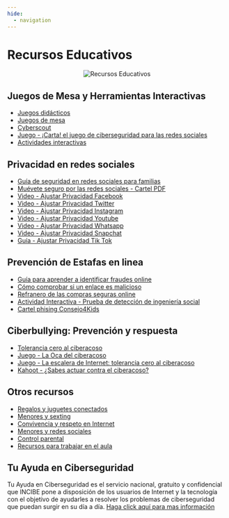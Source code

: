 ```yaml
---
hide:
  - navigation
---
```


# Recursos Educativos

<p align="center">
  <img src="../assets/recursosEducativos.png" alt="Recursos Educativos">
</p>


## Juegos de Mesa y Herramientas Interactivas

- [Juegos didácticos](https://www.incibe.es/menores/juegos/juegos-didacticos)
- [Juegos de mesa](https://www.incibe.es/ciudadania/juegos/juegos-mesa)
- [Cyberscout](https://www.incibe.es/menores/juegos/cyberscouts)
- [Juego - ¡Carta! el juego de ciberseguridad para las redes sociales](https://www.incibe.es/menores/recursos/redes-sociales-en-la-adolescencia)
- [Actividades interactivas](https://www.incibe.es/ciudadania/formacion/actividades)


## Privacidad en redes sociales

- [Guía de seguridad en redes sociales para familias](https://www.incibe.es/sites/default/files/contenidos/materiales/Campanas/is4k-guia-rrss.pdf)
- [Muévete seguro por las redes sociales - Cartel PDF](https://www.incibe.es/sites/default/files/images/concienciacion/c4_pdf_rp_muevete_seguro_rrss.pdf)
- [Video - Ajustar Privacidad Facebook](https://youtu.be/xItJJCR7DBw)
- [Video - Ajustar Privacidad Twitter](https://youtu.be/NKHGRIfgamU)
- [Video - Ajustar Privacidad Instagram](https://youtu.be/cIAD2vv72TM)
- [Video - Ajustar Privacidad Youtube](https://youtu.be/fgnJokNOqSw)
- [Video - Ajustar Privacidad Whatsapp](https://youtu.be/RpwRtQN9iv0)
- [Video - Ajustar Privacidad Snapchat](https://youtu.be/H8D7BDnDL9E)
- [Guía - Ajustar Privacidad Tik Tok](https://www.incibe.es/menores/familias/control-parental/tiktok)


## Prevención de Estafas en linea

- [Guía para aprender a identificar fraudes online](https://www.incibe.es/ciudadania/formacion/guias/guia-para-aprender-identificar-fraudes-online)
- [Cómo comprobar si un enlace es malicioso](https://www.incibe.es/sites/default/files/docs/como-comprobar-enlace-malicioso.pdf)
- [Refranero de las compras seguras online](https://www.incibe.es/sites/default/files/docs/refraneo_compras_seguras_online.pdf)
- [Actividad Interactiva - Prueba de detección de ingeniería social](https://www.incibe.es/ciudadania/formacion/actividades/prueba-deteccion-ingenieria-social)
- [Cartel phising Consejo4Kids](https://www.incibe.es/sites/default/files/contenidos/materiales/Campanas/Fraudesonline/phishing_consejo4kids.jpg)


## Ciberbullying: Prevención y respuesta

- [Tolerancia cero al ciberacoso](https://www.incibe.es/menores/recursos/tolerancia-cero-al-ciberacoso)
- [Juego - La Oca del ciberacoso](https://www.incibe.es/menores/juegos/juegos-didacticos/oca)
- [Juego - La escalera de Internet: tolerancia cero al ciberacoso](https://www.incibe.es/sites/default/files/contenidos/materiales/Campanas/ciberacoso/is4k_escalera_de_internet.pdf)
- [Kahoot - ¿Sabes actuar contra el ciberacoso?](https://www.incibe.es/sites/default/files/contenidos/materiales/Campanas/ciberacoso/is4k_sabes_actuar_contra_el_ciberacoso.pdf)


## Otros recursos

- [Regalos y juguetes conectados](https://www.incibe.es/menores/recursos/regalos-y-juguetes-conectados)
- [Menores y sexting](https://www.incibe.es/menores/recursos/menores-y-sexting)
- [Convivencia y respeto en Internet](https://www.incibe.es/menores/recursos/convivencia-y-respeto-en-internet)
- [Menores y redes sociales](https://www.incibe.es/menores/recursos/mi-mundo-digital)
- [Control parental](https://www.incibe.es/menores/recursos/control-parental)
- [Recursos para trabajar en el aula](https://www.incibe.es/menores/educadores/materiales-didacticos/recursos-para-trabajar-en-el-aula)


## Tu Ayuda en Ciberseguridad

Tu Ayuda en Ciberseguridad es el servicio nacional, gratuito y confidencial que INCIBE pone a disposición de los usuarios de Internet y la tecnología con el objetivo de ayudarles a resolver los problemas de ciberseguridad que puedan surgir en su día a día. [Haga click aquí para mas información](https://www.incibe.es/linea-de-ayuda-en-ciberseguridad)